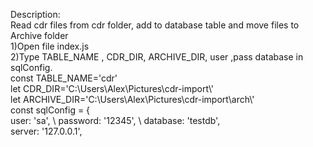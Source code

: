 Description: \
Read cdr files from cdr folder, add to database table and move files to Archive folder \
1)Open file index.js \
2)Type TABLE_NAME , CDR_DIR, ARCHIVE_DIR, user ,pass database in sqlConfig.\
const TABLE_NAME='cdr' \
let CDR_DIR='C:\\Users\\Alex\\Pictures\\cdr-import\\' \
let ARCHIVE_DIR='C:\\Users\\Alex\\Pictures\\cdr-import\\arch\\' \
const sqlConfig = { \
    user: 'sa', \ 
    password: '12345', \ 
    database: 'testdb', \
    server: '127.0.0.1',
